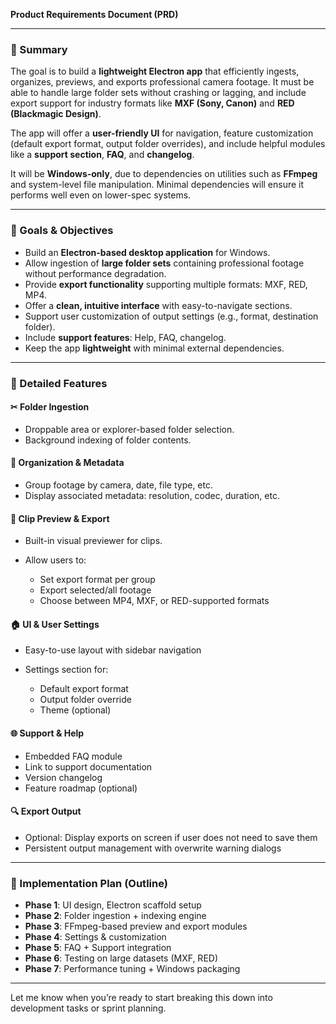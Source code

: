 **Product Requirements Document (PRD)**

---

### 📃 Summary

The goal is to build a **lightweight Electron app** that efficiently ingests, organizes, previews, and exports professional camera footage. It must be able to handle large folder sets without crashing or lagging, and include export support for industry formats like **MXF (Sony, Canon)** and **RED (Blackmagic Design)**.

The app will offer a **user-friendly UI** for navigation, feature customization (default export format, output folder overrides), and include helpful modules like a **support section**, **FAQ**, and **changelog**.

It will be **Windows-only**, due to dependencies on utilities such as **FFmpeg** and system-level file manipulation. Minimal dependencies will ensure it performs well even on lower-spec systems.

---

### 🌟 Goals & Objectives

* Build an **Electron-based desktop application** for Windows.
* Allow ingestion of **large folder sets** containing professional footage without performance degradation.
* Provide **export functionality** supporting multiple formats: MXF, RED, MP4.
* Offer a **clean, intuitive interface** with easy-to-navigate sections.
* Support user customization of output settings (e.g., format, destination folder).
* Include **support features**: Help, FAQ, changelog.
* Keep the app **lightweight** with minimal external dependencies.

---

### 📃 Detailed Features

#### ✂ Folder Ingestion

* Droppable area or explorer-based folder selection.
* Background indexing of folder contents.

#### 📂 Organization & Metadata

* Group footage by camera, date, file type, etc.
* Display associated metadata: resolution, codec, duration, etc.

#### 🎥 Clip Preview & Export

* Built-in visual previewer for clips.
* Allow users to:

  * Set export format per group
  * Export selected/all footage
  * Choose between MP4, MXF, or RED-supported formats

#### 🏠 UI & User Settings

* Easy-to-use layout with sidebar navigation
* Settings section for:

  * Default export format
  * Output folder override
  * Theme (optional)

#### 🌐 Support & Help

* Embedded FAQ module
* Link to support documentation
* Version changelog
* Feature roadmap (optional)

#### 🔍 Export Output

* Optional: Display exports on screen if user does not need to save them
* Persistent output management with overwrite warning dialogs

---

### 🔄 Implementation Plan (Outline)

* **Phase 1**: UI design, Electron scaffold setup
* **Phase 2**: Folder ingestion + indexing engine
* **Phase 3**: FFmpeg-based preview and export modules
* **Phase 4**: Settings & customization
* **Phase 5**: FAQ + Support integration
* **Phase 6**: Testing on large datasets (MXF, RED)
* **Phase 7**: Performance tuning + Windows packaging

---

Let me know when you’re ready to start breaking this down into development tasks or sprint planning.
